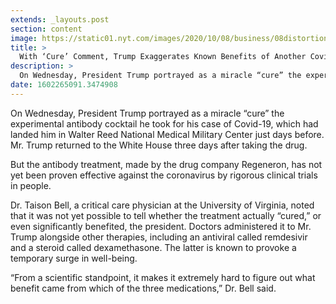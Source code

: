 ```yaml
--- 
extends: _layouts.post 
section: content 
image: https://static01.nyt.com/images/2020/10/08/business/08distortions-cure/08distortions-cure-facebookJumbo.jpg 
title: > 
  With ‘Cure’ Comment, Trump Exaggerates Known Benefits of Another Covid-19 Therapy 
description: > 
  On Wednesday, President Trump portrayed as a miracle “cure” the experimental antibody cocktail he took for his case of Covid-19, which had landed him in Walter Reed National Medical Military Center just days before.Mr. Trump returned to the White House three days after taking the drug.But the antibody treatment, made by the drug company Regeneron, has not yet been proven effective against the coronavirus by rigorous clinical trials in people.Doctors administered it to Mr. Trump alongside other therapies, including an antiviral called remdesivir and a steroid called dexamethasone.“From a scientific standpoint, it makes it extremely hard to figure out what benefit came from which of the three medications,” Dr. Bell said. 
date: 1602265091.3474908 
--- 
```

On Wednesday, President Trump portrayed as a miracle “cure” the experimental antibody cocktail he took for his case of Covid-19, which had landed him in Walter Reed National Medical Military Center just days before. Mr. Trump returned to the White House three days after taking the drug.

But the antibody treatment, made by the drug company Regeneron, has not yet been proven effective against the coronavirus by rigorous clinical trials in people.

Dr. Taison Bell, a critical care physician at the University of Virginia, noted that it was not yet possible to tell whether the treatment actually “cured,” or even significantly benefited, the president. Doctors administered it to Mr. Trump alongside other therapies, including an antiviral called remdesivir and a steroid called dexamethasone. The latter is known to provoke a temporary surge in well-being.

“From a scientific standpoint, it makes it extremely hard to figure out what benefit came from which of the three medications,” Dr. Bell said.